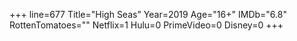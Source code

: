 +++
line=677
Title="High Seas"
Year=2019
Age="16+"
IMDb="6.8"
RottenTomatoes=""
Netflix=1
Hulu=0
PrimeVideo=0
Disney=0
+++

